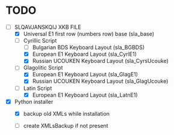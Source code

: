# TODO

- [ ] SLQAVJANSKQIJ XKB FILE
	- [x] Universal E1 first row (numbers row) base (sla_base)
	- [ ] Cyrillic Script
	    - [ ] Bulgarian BDS Keyboard Layout (sla_BGBDS)
	    - [x] European E1 Keyboard Layout (sla_CyrlE1)
	    - [x] Russian UCOUKEN Keyboard Layout (sla_CyrsUcouke)
	- [ ] Glagolitic Script
	    - [x] European E1 Keyboard Layout (sla_GlagE1)
	    - [x] Russian UCOUKEN Keyboard Layout (sla_GlagUcouke)
	- [ ] Latin Script
	    - [x] European E1 Keyboard Layout (sla_LatnE1)

- [x] Python installer
	- [x] backup old XMLs while installation
	- [ ] create XMLsBackup if not present

